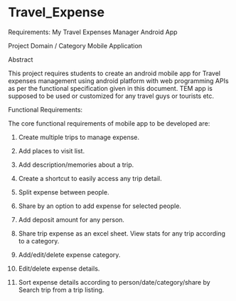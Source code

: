 # Travel_Expense
Requirements:
My Travel Expenses Manager Android App



Project Domain / Category
Mobile Application


Abstract

This project requires students to create an android mobile app for Travel expenses management using android platform with web programming APIs as per the functional specification given in this document. TEM app is supposed to be used or customized for any travel guys or tourists etc.

Functional Requirements:


The core functional requirements of mobile app to be developed are:


1.	Create multiple trips to manage expense.

2.	Add places to visit list.

3.	Add description/memories about a trip.

4.	Create a shortcut to easily access any trip detail.

5.	Split expense between people.

6.	Share by an option to add expense for selected people.

7.	Add deposit amount for any person.

8.	Share trip expense as an excel sheet. View stats for any trip according to a category.

9.	Add/edit/delete expense category.

10.	Edit/delete expense details.
 

11.	Sort expense details according to person/date/category/share by Search trip from a trip listing.


